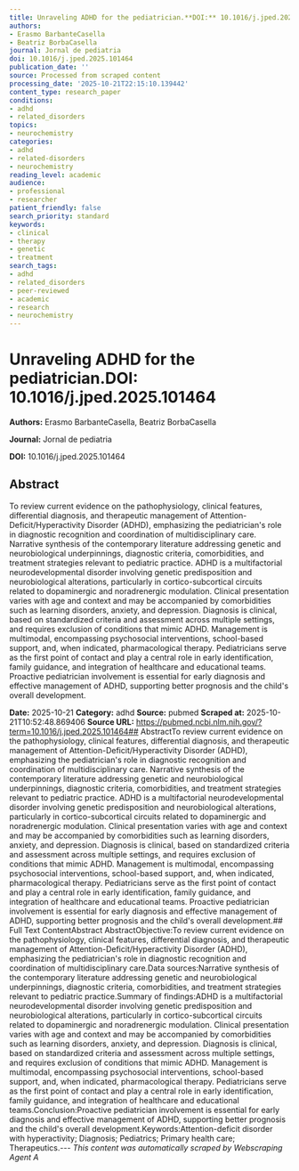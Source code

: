 ```yaml
---
title: Unraveling ADHD for the pediatrician.**DOI:** 10.1016/j.jped.2025.101464
authors:
- Erasmo BarbanteCasella
- Beatriz BorbaCasella
journal: Jornal de pediatria
doi: 10.1016/j.jped.2025.101464
publication_date: ''
source: Processed from scraped content
processing_date: '2025-10-21T22:15:10.139442'
content_type: research_paper
conditions:
- adhd
- related_disorders
topics:
- neurochemistry
categories:
- adhd
- related-disorders
- neurochemistry
reading_level: academic
audience:
- professional
- researcher
patient_friendly: false
search_priority: standard
keywords:
- clinical
- therapy
- genetic
- treatment
search_tags:
- adhd
- related_disorders
- peer-reviewed
- academic
- research
- neurochemistry
---
```


# Unraveling ADHD for the pediatrician.**DOI:** 10.1016/j.jped.2025.101464

**Authors:** Erasmo BarbanteCasella, Beatriz BorbaCasella

**Journal:** Jornal de pediatria

**DOI:** 10.1016/j.jped.2025.101464

## Abstract

To review current evidence on the pathophysiology, clinical features, differential diagnosis, and therapeutic management of Attention-Deficit/Hyperactivity Disorder (ADHD), emphasizing the pediatrician's role in diagnostic recognition and coordination of multidisciplinary care.
Narrative synthesis of the contemporary literature addressing genetic and neurobiological underpinnings, diagnostic criteria, comorbidities, and treatment strategies relevant to pediatric practice.
ADHD is a multifactorial neurodevelopmental disorder involving genetic predisposition and neurobiological alterations, particularly in cortico-subcortical circuits related to dopaminergic and noradrenergic modulation. Clinical presentation varies with age and context and may be accompanied by comorbidities such as learning disorders, anxiety, and depression. Diagnosis is clinical, based on standardized criteria and assessment across multiple settings, and requires exclusion of conditions that mimic ADHD. Management is multimodal, encompassing psychosocial interventions, school-based support, and, when indicated, pharmacological therapy. Pediatricians serve as the first point of contact and play a central role in early identification, family guidance, and integration of healthcare and educational teams.
Proactive pediatrician involvement is essential for early diagnosis and effective management of ADHD, supporting better prognosis and the child's overall development.

**Date:** 2025-10-21
**Category:** adhd
**Source:** pubmed
**Scraped at:** 2025-10-21T10:52:48.869406
**Source URL:** https://pubmed.ncbi.nlm.nih.gov/?term=10.1016/j.jped.2025.101464## AbstractTo review current evidence on the pathophysiology, clinical features, differential diagnosis, and therapeutic management of Attention-Deficit/Hyperactivity Disorder (ADHD), emphasizing the pediatrician's role in diagnostic recognition and coordination of multidisciplinary care.
Narrative synthesis of the contemporary literature addressing genetic and neurobiological underpinnings, diagnostic criteria, comorbidities, and treatment strategies relevant to pediatric practice.
ADHD is a multifactorial neurodevelopmental disorder involving genetic predisposition and neurobiological alterations, particularly in cortico-subcortical circuits related to dopaminergic and noradrenergic modulation. Clinical presentation varies with age and context and may be accompanied by comorbidities such as learning disorders, anxiety, and depression. Diagnosis is clinical, based on standardized criteria and assessment across multiple settings, and requires exclusion of conditions that mimic ADHD. Management is multimodal, encompassing psychosocial interventions, school-based support, and, when indicated, pharmacological therapy. Pediatricians serve as the first point of contact and play a central role in early identification, family guidance, and integration of healthcare and educational teams.
Proactive pediatrician involvement is essential for early diagnosis and effective management of ADHD, supporting better prognosis and the child's overall development.## Full Text ContentAbstract AbstractObjective:To review current evidence on the pathophysiology, clinical features, differential diagnosis, and therapeutic management of Attention-Deficit/Hyperactivity Disorder (ADHD), emphasizing the pediatrician's role in diagnostic recognition and coordination of multidisciplinary care.Data sources:Narrative synthesis of the contemporary literature addressing genetic and neurobiological underpinnings, diagnostic criteria, comorbidities, and treatment strategies relevant to pediatric practice.Summary of findings:ADHD is a multifactorial neurodevelopmental disorder involving genetic predisposition and neurobiological alterations, particularly in cortico-subcortical circuits related to dopaminergic and noradrenergic modulation. Clinical presentation varies with age and context and may be accompanied by comorbidities such as learning disorders, anxiety, and depression. Diagnosis is clinical, based on standardized criteria and assessment across multiple settings, and requires exclusion of conditions that mimic ADHD. Management is multimodal, encompassing psychosocial interventions, school-based support, and, when indicated, pharmacological therapy. Pediatricians serve as the first point of contact and play a central role in early identification, family guidance, and integration of healthcare and educational teams.Conclusion:Proactive pediatrician involvement is essential for early diagnosis and effective management of ADHD, supporting better prognosis and the child's overall development.Keywords:Attention-deficit disorder with hyperactivity; Diagnosis; Pediatrics; Primary health care; Therapeutics.---
*This content was automatically scraped by Webscraping Agent A*